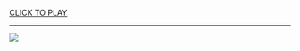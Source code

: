 
<a href="https://premium76.site?title=ice_cream_game_unblocked&ref=13M">CLICK TO PLAY</a></h3>
<hr>

<a href="https://premium76.site?title=ice_cream_game_unblocked&ref=13M"><img src="https://clearcache.store/games.png"></a>


